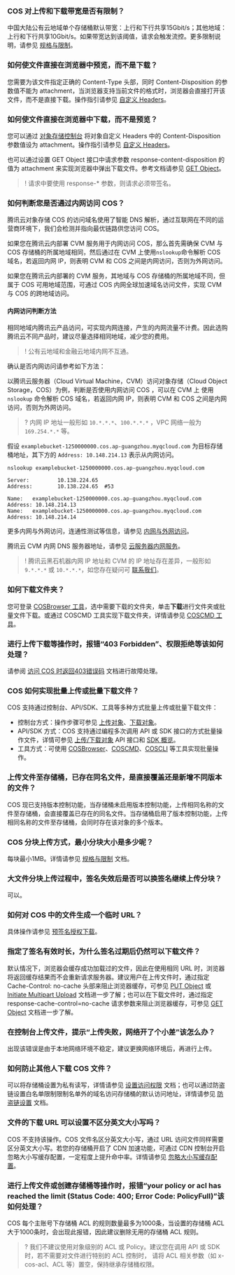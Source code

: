 ### COS 对上传和下载带宽是否有限制？

中国大陆公有云地域单个存储桶默认带宽：上行和下行共享15Gbit/s；其他地域：上行和下行共享10Gbit/s。如果带宽达到该阈值，请求会触发流控。更多限制说明，请参见 [规格与限制](https://cloud.tencent.com/document/product/436/14518)。

### 如何使文件直接在浏览器中预览，而不是下载？

您需要为该文件指定正确的 Content-Type 头部，同时 Content-Disposition 的参数值不能为 attachment，当浏览器支持当前文件的格式时，浏览器会直接打开该文件，而不是直接下载。操作指引请参见 [自定义 Headers](https://cloud.tencent.com/document/product/436/13361)。

### 如何使文件直接在浏览器中下载，而不是预览？

您可以通过 [对象存储控制台](https://console.cloud.tencent.com/cos5) 将对象自定义 Headers 中的 Content-Disposition 参数值设为 attachment。操作指引请参见 [自定义 Headers](https://cloud.tencent.com/document/product/436/13361)。

也可以通过设置 GET Object 接口中请求参数 response-content-disposition 的值为 attachment 来实现浏览器中弹出下载文件。参考文档请参见 [GET Object](https://cloud.tencent.com/document/product/436/7753)。

>! 请求中要使用 response-* 参数，则请求必须带签名。
>

### 如何判断您是否通过内网访问 COS？

腾讯云对象存储 COS 的访问域名使用了智能 DNS 解析，通过互联网在不同的运营商环境下，我们会检测并指向最优链路供您访问 COS。

如果您在腾讯云内部署 CVM 服务用于内网访问 COS，那么首先需确保 CVM 与 COS 存储桶的所属地域相同，然后通过在 CVM 上使用`nslookup`命令解析 COS 域名，若返回内网 IP，则表明 CVM 和 COS 之间是内网访问，否则为外网访问。

如果您在腾讯云内部署的 CVM 服务，其地域与 COS 存储桶的所属地域不同，但属于 COS 可用地域范围，可通过 COS 内网全球加速域名访问文件，实现 CVM 与 COS 的跨地域访问。

#### 内网访问判断方法

相同地域内腾讯云产品访问，可实现内网连接，产生的内网流量不计费。因此选购腾讯云不同产品时，建议尽量选择相同地域，减少您的费用。

>! 公有云地域和金融云地域内网不互通。
>

确认是否内网访问请参考如下方法：

以腾讯云服务器（Cloud Virtual Machine，CVM）访问对象存储（Cloud Object Storage，COS）为例，判断是否使用内网访问 COS ，可以在 CVM 上 使用 `nslookup` 命令解析 COS 域名，若返回内网 IP，则表明 CVM 和 COS 之间是内网访问，否则为外网访问。

>? 内网 IP 地址一般形如 `10.*.*.*`、`100.*.*.*` ，VPC 网络一般为 `169.254.*.*` 等。
>

假设 `examplebucket-1250000000.cos.ap-guangzhou.myqcloud.com` 为目标存储桶地址，其下方的 `Address: 10.148.214.13` 表示从内网访问。

```shell
nslookup examplebucket-1250000000.cos.ap-guangzhou.myqcloud.com

Server:         10.138.224.65
Address:        10.138.224.65  #53

Name:   examplebucket-1250000000.cos.ap-guangzhou.myqcloud.com
Address: 10.148.214.13
Name:   examplebucket-1250000000.cos.ap-guangzhou.myqcloud.com
Address: 10.148.214.14
```

更多内网与外网访问，连通性测试等信息，请参见 [内网与外网访问](https://cloud.tencent.com/document/product/436/31315#.E5.86.85.E7.BD.91.E4.B8.8E.E5.A4.96.E7.BD.91.E8.AE.BF.E9.97.AE)。

腾讯云 CVM 内网 DNS 服务器地址，请参见 [云服务器内网服务](https://cloud.tencent.com/document/product/213/5225#.E5.86.85.E7.BD.91-dns)。

>! 腾讯云黑石机器内网 IP 地址和 CVM 的 IP 地址存在差异，一般形如 `9.*.*.*` 或 `10.*.*.*`，如您存在疑问可 [联系我们](https://cloud.tencent.com/document/product/436/37708)。
>

### 如何下载文件夹？

您可登录 [COSBrowser 工具](https://cloud.tencent.com/document/product/436/11366)，选中需要下载的文件夹，单击**下载**进行文件夹或批量文件下载。或通过 COSCMD 工具实现下载文件夹，详情请参见 [COSCMD 工具](https://cloud.tencent.com/document/product/436/10976)。

### 进行上传下载等操作时，报错“403 Forbidden”、权限拒绝等该如何处理？

请参阅 [访问 COS 时返回403错误码](https://cloud.tencent.com/document/product/436/54303) 文档进行故障处理。


### COS 如何实现批量上传或批量下载文件？

COS 支持通过控制台、API/SDK、工具等多种方式批量上传或批量下载文件：

- 控制台方式：操作步骤可参见 [上传对象](https://cloud.tencent.com/document/product/436/13321)、[下载对象](https://cloud.tencent.com/document/product/436/13322)。
- API/SDK 方式：COS 支持通过编程多次调用 API 或 SDK 接口的方式批量操作文件，详情可参见 [上传/下载对象](https://cloud.tencent.com/document/product/436/10111#object-.E6.8E.A5.E5.8F.A3) API 接口和 [SDK 概览](https://cloud.tencent.com/document/product/436/6474)。
- 工具方式：可使用 [COSBrowser](https://cloud.tencent.com/document/product/436/11366)、[COSCMD](https://cloud.tencent.com/document/product/436/10976)、[COSCLI](https://cloud.tencent.com/document/product/436/63143) 等工具实现批量操作。


### 上传文件至存储桶，已存在同名文件，是直接覆盖还是新增不同版本的文件？

COS 现已支持版本控制功能，当存储桶未启用版本控制功能，上传相同名称的文件至存储桶，会直接覆盖已存在的同名文件。当存储桶启用了版本控制功能，上传相同名称的文件至存储桶，会同时存在该对象的多个版本。

### COS 分块上传方式，最小分块大小是多少呢？

每块最小1MB。详情请参见 [规格与限制](https://cloud.tencent.com/document/product/436/14518) 文档。

### 大文件分块上传过程中，签名失效后是否可以换签名继续上传分块？

可以。

### 如何对 COS 中的文件生成一个临时 URL？

具体操作请参见 [预签名授权下载](https://cloud.tencent.com/document/product/436/14116)。


### 指定了签名有效时长，为什么签名过期后仍然可以下载文件？

默认情况下，浏览器会缓存成功加载过的文件，因此在使用相同 URL 时，浏览器将返回缓存结果而不会重新请求服务器。建议用户在上传文件时，通过指定 Cache-Control: no-cache 头部来阻止浏览器缓存，可参见 [PUT Object](https://cloud.tencent.com/document/product/436/7749) 或 [Initiate Multipart Upload](https://cloud.tencent.com/document/product/436/7746) 文档进一步了解；也可以在下载文件时，通过指定 response-cache-control=no-cache 请求参数来阻止浏览器缓存，可参见 [GET Object](https://cloud.tencent.com/document/product/436/7753) 文档进一步了解。


### 在控制台上传文件，提示“上传失败，网络开了个小差”该怎么办？
出现该错误是由于本地网络环境不稳定，建议更换网络环境后，再进行上传。


### 如何防止其他人下载 COS 文件？

可以将存储桶设置为私有读写，详情请参见 [设置访问权限](https://cloud.tencent.com/document/product/436/13315) 文档；也可以通过防盗链设置白名单限制限制名单外的域名访问存储桶的默认访问地址，详情请参见 [防盗链设置](https://cloud.tencent.com/document/product/436/13319) 文档。

### 文件的下载 URL 可以设置不区分英文大小写吗？

COS 不支持该操作。COS 文件名区分英文大小写，通过 URL 访问文件同样需要区分英文大小写。若您的存储桶开启了 CDN 加速功能，可通过 CDN 控制台开启忽略大小写缓存配置，一定程度上提升命中率。详情请参见 [忽略大小写缓存配置](https://cloud.tencent.com/document/product/228/45077)。


### 进行上传文件或创建存储桶等操作时，报错“your policy or acl has reached the limit (Status Code: 400; Error Code: PolicyFull)”该如何处理？

COS 每个主账号下存储桶 ACL 的规则数量最多为1000条，当设置的存储桶 ACL 大于1000条时，会出现此报错，因此建议删除无用的存储桶 ACL 规则。
>? 我们不建议使用对象级别的 ACL 或 Policy。建议您在调用 API 或 SDK 时，若不需要对文件进行特别的 ACL 控制时， 请将 ACL 相关参数（如 x-cos-acl、ACL 等）置空，保持继承存储桶权限。
>


